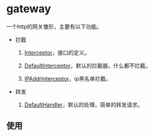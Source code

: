 # gateway
一个http的网关雏形，主要有以下功能。
- 拦截

  1. [Interceptor](./interceptro.go)，接口的定义。

  1. [DefaultInterceptor](./interceptro.go)，默认的拦截器，什么都不拦截。

  1. [IPAddrInterceptor](./ip_interceptro.go)，ip黑名单拦截。

- 转发

  1. [DefaultHandler](./handler.go)，默认的处理，简单的转发请求。

## 使用

